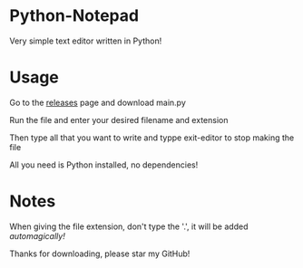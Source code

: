 # Python-Notepad
Very simple text editor written in Python!

# Usage
Go to the [releases](https://github.com/WilliamAfton-codes/Python-Notepad/releases) page and download main.py

Run the file and enter your desired filename and extension

Then type all that you want to write and typpe exit-editor to stop making the file

All you need is Python installed, no dependencies!

# Notes
When giving the file extension, don't type the '.', it will be added _automagically!_

Thanks for downloading, please star my GitHub!
